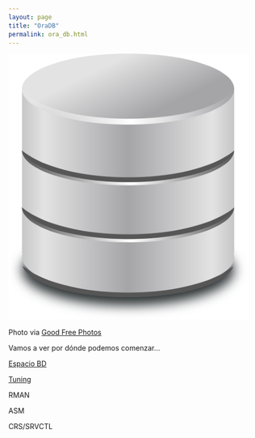 ```yaml
---
layout: page
title: "OraDB"
permalink: ora_db.html
---
```


![Database](images/database-symbol-vector-clipart.png "Database")


Photo via <a href="https://www.goodfreephotos.com/">Good Free Photos</a>

Vamos a ver por dónde podemos comenzar...

[Espacio BD](https://github.com/ruthc-w/ora/blob/main/space.md "Espacio BD")

[Tuning](https://github.com/ruthc-w/ora/blob/main/tuning.md "Tuning")

RMAN

ASM

CRS/SRVCTL
